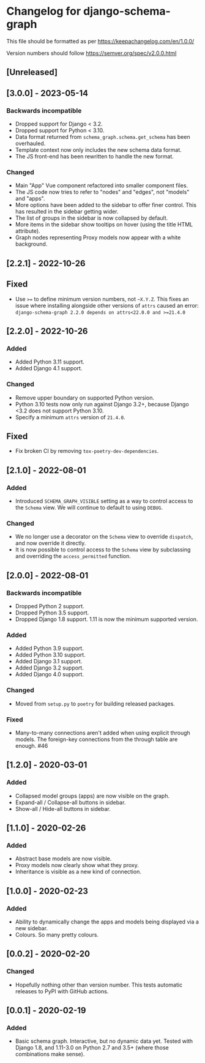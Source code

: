 # Changelog for django-schema-graph

This file should be formatted as per https://keepachangelog.com/en/1.0.0/

Version numbers should follow https://semver.org/spec/v2.0.0.html


## [Unreleased]

## [3.0.0] - 2023-05-14

### Backwards incompatible

- Dropped support for Django < 3.2.
- Dropped support for Python < 3.10.
- Data format returned from `schema_graph.schema.get_schema` has been overhauled.
- Template context now only includes the new schema data format.
- The JS front-end has been rewritten to handle the new format.


### Changed

- Main "App" Vue component refactored into smaller component files.
- The JS code now tries to refer to "nodes" and "edges", not "models" and "apps".
- More options have been added to the sidebar to offer finer control.
  This has resulted in the sidebar getting wider.
- The list of groups in the sidebar is now collapsed by default.
- More items in the sidebar show tooltips on hover (using the title HTML attribute).
- Graph nodes representing Proxy models now appear with a white background.


## [2.2.1] - 2022-10-26

## Fixed

- Use `>=` to define minimum version numbers, not `~X.Y.Z`.
  This fixes an issue where installing alongside other versions of `attrs`
  caused an error:
  `django-schema-graph 2.2.0 depends on attrs<22.0.0 and >=21.4.0`


## [2.2.0] - 2022-10-26

### Added

- Added Python 3.11 support.
- Added Django 4.1 support.

### Changed

- Remove upper boundary on supported Python version.
- Python 3.10 tests now only run against Django 3.2+, because Django <3.2 does
  not support Python 3.10.
- Specify a minimum `attrs` version of `21.4.0`.

## Fixed

- Fix broken CI by removing `tox-poetry-dev-dependencies`.


## [2.1.0] - 2022-08-01

### Added

- Introduced `SCHEMA_GRAPH_VISIBLE` setting as a way to control access to the
  `Schema` view. We will continue to default to using `DEBUG`.


### Changed

- We no longer use a decorator on the `Schema` view to override `dispatch`, and
  now override it directly.
- It is now possible to control access to the `Schema` view by subclassing and
  overriding the `access_permitted` function.


## [2.0.0] - 2022-08-01

### Backwards incompatible

- Dropped Python 2 support.
- Dropped Python 3.5 support.
- Dropped Django 1.8 support. 1.11 is now the minimum supported version.

### Added

- Added Python 3.9 support.
- Added Python 3.10 support.
- Added Django 3.1 support.
- Added Django 3.2 support.
- Added Django 4.0 support.

### Changed

- Moved from `setup.py` to `poetry` for building released packages.

### Fixed

- Many-to-many connections aren't added when using explicit through models.
  The foreign-key connections from the through table are enough. #46


## [1.2.0] - 2020-03-01

### Added

- Collapsed model groups (apps) are now visible on the graph.
- Expand-all / Collapse-all buttons in sidebar.
- Show-all / Hide-all buttons in sidebar.


## [1.1.0] - 2020-02-26

### Added

- Abstract base models are now visible.
- Proxy models now clearly show what they proxy.
- Inheritance is visible as a new kind of connection.

## [1.0.0] - 2020-02-23

### Added

- Ability to dynamically change the apps and models being displayed via a new
  sidebar.
- Colours. So many pretty colours.

## [0.0.2] - 2020-02-20

### Changed
- Hopefully nothing other than version number. This tests automatic releases to
  PyPI with GitHub actions.

## [0.0.1] - 2020-02-19

### Added
- Basic schema graph. Interactive, but no dynamic data yet. Tested with Django
  1.8, and 1.11-3.0 on Python 2.7 and 3.5+ (where those combinations make sense).
